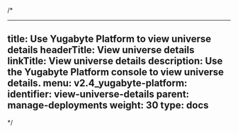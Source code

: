 /*

---
title: Use Yugabyte Platform to view universe details
headerTitle: View universe details
linkTitle: View universe details
description: Use the Yugabyte Platform console to view universe details.
menu:
  v2.4_yugabyte-platform:
    identifier: view-universe-details
    parent: manage-deployments
    weight: 30
type: docs
---

*/
